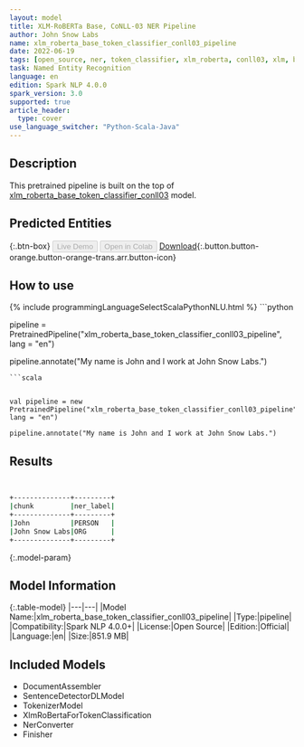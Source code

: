 ```yaml
---
layout: model
title: XLM-RoBERTa Base, CoNLL-03 NER Pipeline
author: John Snow Labs
name: xlm_roberta_base_token_classifier_conll03_pipeline
date: 2022-06-19
tags: [open_source, ner, token_classifier, xlm_roberta, conll03, xlm, base, en]
task: Named Entity Recognition
language: en
edition: Spark NLP 4.0.0
spark_version: 3.0
supported: true
article_header:
  type: cover
use_language_switcher: "Python-Scala-Java"
---
```


## Description

This pretrained pipeline is built on the top of [xlm_roberta_base_token_classifier_conll03](https://nlp.johnsnowlabs.com/2021/10/03/xlm_roberta_base_token_classifier_conll03_en.html) model.

## Predicted Entities



{:.btn-box}
<button class="button button-orange" disabled>Live Demo</button>
<button class="button button-orange" disabled>Open in Colab</button>
[Download](https://s3.amazonaws.com/auxdata.johnsnowlabs.com/public/models/xlm_roberta_base_token_classifier_conll03_pipeline_en_4.0.0_3.0_1655654206397.zip){:.button.button-orange.button-orange-trans.arr.button-icon}

## How to use



<div class="tabs-box" markdown="1">
{% include programmingLanguageSelectScalaPythonNLU.html %}
```python


pipeline = PretrainedPipeline("xlm_roberta_base_token_classifier_conll03_pipeline", lang = "en")

pipeline.annotate("My name is John and I work at John Snow Labs.")
```
```scala


val pipeline = new PretrainedPipeline("xlm_roberta_base_token_classifier_conll03_pipeline", lang = "en")

pipeline.annotate("My name is John and I work at John Snow Labs.")
```
</div>

## Results

```bash


+--------------+---------+
|chunk         |ner_label|
+--------------+---------+
|John          |PERSON   |
|John Snow Labs|ORG      |
+--------------+---------+
```

{:.model-param}
## Model Information

{:.table-model}
|---|---|
|Model Name:|xlm_roberta_base_token_classifier_conll03_pipeline|
|Type:|pipeline|
|Compatibility:|Spark NLP 4.0.0+|
|License:|Open Source|
|Edition:|Official|
|Language:|en|
|Size:|851.9 MB|

## Included Models

- DocumentAssembler
- SentenceDetectorDLModel
- TokenizerModel
- XlmRoBertaForTokenClassification
- NerConverter
- Finisher